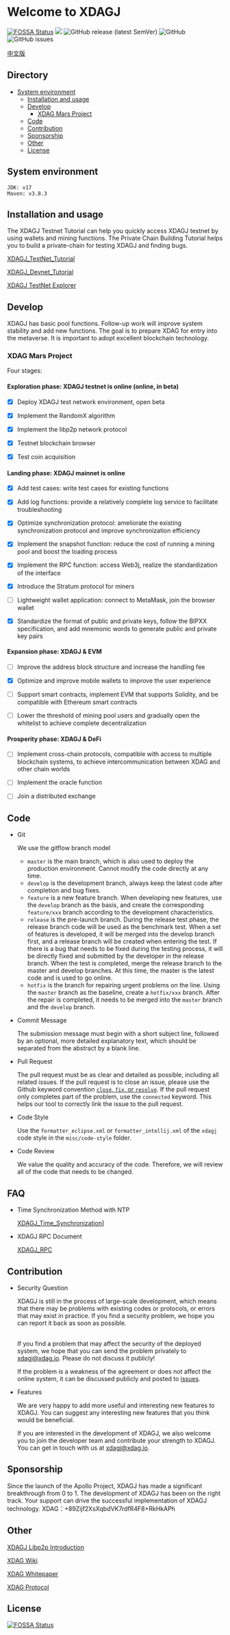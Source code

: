 # Welcome to XDAGJ

[![FOSSA Status](https://app.fossa.com/api/projects/git%2Bgithub.com%2FXDagger%2Fxdagj.svg?type=shield)](https://app.fossa.com/projects/git%2Bgithub.com%2FXDagger%2Fxdagj?ref=badge_shield) ![](https://github.com/XDagger/xdagj/actions/workflows/maven.yml/badge.svg) ![GitHub release (latest SemVer)](https://img.shields.io/github/v/release/XDagger/xdagj) ![GitHub](https://img.shields.io/github/license/XDagger/xdagj) ![GitHub issues](https://img.shields.io/github/issues/XDagger/xdagj)

[中文版](./docs/README_zh.md)


## Directory

- [System environment](#system-environment)
  - [Installation and usage](#installation-and-usage)
  - [Develop](#develop)
    - [XDAG Mars Project](#XDAG-Mars-Project)
  - [Code](#code)
  - [Contribution](#contribution)
  - [Sponsorship](#sponsorship)
  - [Other](#other)
  - [License](#license)

## System environment

```
JDK: v17
Maven: v3.8.3
```

## Installation and usage

The XDAGJ Testnet Tutorial can help you quickly access XDAGJ testnet by using wallets and mining functions. The Private Chain Building Tutorial helps you to build a private-chain for testing XDAGJ and finding bugs.

[XDAGJ_TestNet_Tutorial](./docs/XDAGJ_TestNet_Tutorial_en.md)

[XDAGJ_Devnet_Tutorial](./docs/XDAGJ_Devnet_Tutorial_en.md)

[XDAGJ TestNet Explorer](http://146.56.240.230/)

## Develop

XDAGJ has basic pool functions. Follow-up work will improve system stability and add new functions. The goal is to prepare XDAG for entry into the metaverse. It is important to adopt excellent blockchain technology.

### XDAG Mars Project

Four stages:

#### Exploration phase: XDAGJ testnet is online (online, in beta)

- [x] Deploy XDAGJ test network environment, open beta

- [x] Implement the RandomX algorithm

- [x] Implement the libp2p network protocol

- [x] Testnet blockchain browser

- [x] Test coin acquisition


#### Landing phase: XDAGJ mainnet is online

- [x] Add test cases: write test cases for existing functions

- [x] Add log functions: provide a relatively complete log service to facilitate troubleshooting

- [x] Optimize synchronization protocol: ameliorate the existing synchronization protocol and improve synchronization efficiency

- [x] Implement the snapshot function: reduce the cost of running a mining pool and boost the loading process

- [x] Implement the RPC function: access Web3j, realize the standardization of the interface

- [x] Introduce the Stratum protocol for miners

- [ ] Lightweight wallet application: connect to MetaMask, join the browser wallet

- [x] Standardize the format of public and private keys, follow the BIPXX specification, and add mnemonic words to generate public and private key pairs


#### Expansion phase: XDAGJ & EVM

- [ ] Improve the address block structure and increase the handling fee

- [x] Optimize and improve mobile wallets to improve the user experience

- [ ] Support smart contracts, implement EVM that supports Solidity, and be compatible with Ethereum smart contracts

- [ ] Lower the threshold of mining pool users and gradually open the whitelist to achieve complete decentralization


#### Prosperity phase: XDAGJ & DeFi

- [ ] Implement cross-chain protocols, compatible with access to multiple blockchain systems, to achieve intercommunication between XDAG and other chain worlds

- [ ] Implement the oracle function

- [ ] Join a distributed exchange


## Code

- Git

  We use the gitflow branch model

  - `master` is the main branch, which is also used to deploy the production environment. Cannot modify the code directly at any time.
  - `develop` is the development branch, always keep the latest code after completion and bug fixes.
  - `feature` is a new feature branch. When developing new features, use the `develop` branch as the basis, and create the corresponding `feature/xxx` branch according to the development characteristics.
  - `release` is the pre-launch branch. During the release test phase, the release branch code will be used as the benchmark test. When a set of features is developed, it will be merged into the develop branch first, and a release branch will be created when entering the test. If there is a bug that needs to be fixed during the testing process, it will be directly fixed and submitted by the developer in the release branch. When the test is completed, merge the release branch to the master and develop branches. At this time, the master is the latest code and is used to go online.
  - `hotfix` is the branch for repairing urgent problems on the line. Using the `master` branch as the baseline, create a `hotfix/xxx` branch. After the repair is completed, it needs to be merged into the `master` branch and the `develop` branch.

- Commit Message

  The submission message must begin with a short subject line, followed by an optional, more detailed explanatory text, which should be separated from the abstract by a blank line.

- Pull Request

  The pull request must be as clear and detailed as possible, including all related issues. If the pull request is to close an issue, please use the Github keyword convention [`close`, `fix`, or `resolve`](https://help.github.com/articles/closing-issues-via-commit-messages/). If the pull request only completes part of the problem, use the `connected` keyword. This helps our tool to correctly link the issue to the pull request.

- Code Style

  Use the `formatter_eclipse.xml` or `formatter_intellij.xml` of the `xdagj` code style in the `misc/code-style` folder.

- Code Review

  We value the quality and accuracy of the code. Therefore, we will review all of the code that needs to be changed.

## FAQ

- Time Synchronization Method with NTP

  [XDAGJ_Time_Synchronization](./docs/XDAGJ_Time_Synchronization_en.md)]
- XDAGJ RPC Document

  [XDAGJ_RPC](./docs/XDAGJ_RPC.md)

## Contribution

- Security Question

  XDAGJ is still in the process of large-scale development, which means that there may be problems with existing codes or protocols, or errors that may exist in practice. If you find a security problem, we hope you can report it back as soon as possible.<br /><br />

  If you find a problem that may affect the security of the deployed system, we hope that you can send the problem privately to xdagj@xdag.io. Please do not discuss it publicly!

  If the problem is a weakness of the agreement or does not affect the online system, it can be discussed publicly and posted to [issues](https://github.com/XDagger/xdagj.git).

- Features

  We are very happy to add more useful and interesting new features to XDAGJ. You can suggest any interesting new features that you think would be beneficial.

  If you are interested in the development of XDAGJ, we also welcome you to join the developer team and contribute your strength to XDAGJ. You can get in touch with us at xdagj@xdag.io.

## Sponsorship

Since the launch of the Apollo Project, XDAGJ has made a significant breakthrough from 0 to 1. The development of XDAGJ has been on the right track. Your support can drive the successful implementation of XDAGJ technology.
XDAG：+89Zijf2XsXqbdVK7rdfR4F8+RkHkAPh

## Other

[XDAGJ Libp2p Introduction](./docs/XDAGJ_Networking_Specification.md)

[XDAG Wiki](https://github.com/XDagger/xdag/wiki)

[XDAG Whitepaper](https://github.com/XDagger/xdag/blob/master/WhitePaper.md)

[XDAG Protocol](https://github.com/XDagger/xdag/blob/master/Protocol.md)

## License

[![FOSSA Status](https://app.fossa.com/api/projects/git%2Bgithub.com%2FXDagger%2Fxdagj.svg?type=large)](https://app.fossa.com/projects/git%2Bgithub.com%2FXDagger%2Fxdagj?ref=badge_large)

